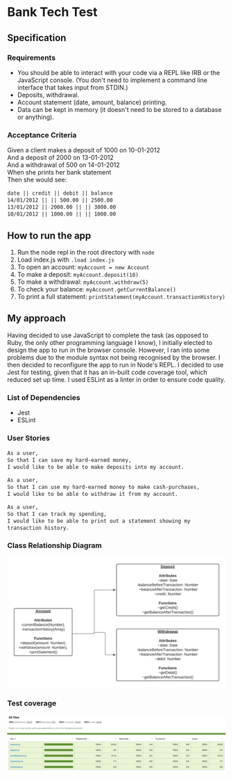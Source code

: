 # Bank Tech Test  
  
## Specification  

### Requirements

- You should be able to interact with your code via a REPL like IRB or the JavaScript console. (You don't need to implement a command line interface that takes input from STDIN.)  
- Deposits, withdrawal.  
- Account statement (date, amount, balance) printing.  
- Data can be kept in memory (it doesn't need to be stored to a database or anything).  

### Acceptance Criteria  

Given a client makes a deposit of 1000 on 10-01-2012  
And a deposit of 2000 on 13-01-2012   
And a withdrawal of 500 on 14-01-2012  
When she prints her bank statement  
Then she would see:  
```
date || credit || debit || balance  
14/01/2012 || || 500.00 || 2500.00  
13/01/2012 || 2000.00 || || 3000.00  
10/01/2012 || 1000.00 || || 1000.00  
```  

## How to run the app    

1. Run the node repl in the root directory with `node`
2. Load index.js with `.load index.js`  
3. To open an account: `myAccount = new Account`  
4. To make a deposit: `myAccount.deposit(10)`
5. To make a withdrawal: `myAccount.withdraw(5)`  
6. To check your balance: `myAccount.getCurrentBalance()`  
7. To print a full statement: `printStatement(myAccount.transactionHistory)`

## My approach   

Having decided to use JavaScript to complete the task (as opposed to Ruby, the only other programming language I know), I initially elected to design the app to run in the browser console. However, I ran into some problems due to the module syntax not being recognised by the browser. I then decided to reconfigure the app to run in Node's REPL. I decided to use Jest for testing, given that it has an in-built code coverage tool, which reduced set up time. I used ESLint as a linter in order to ensure code quality.

### List of Dependencies  

- Jest  
- ESLint

### User Stories  

```
As a user,  
So that I can save my hard-earned money,  
I would like to be able to make deposits into my account.  
```

```
As a user,  
So that I can use my hard-earned money to make cash-purchases,  
I would like to be able to withdraw it from my account.  
```

```
As a user,  
So that I can track my spending,  
I would like to be able to print out a statement showing my transaction history.  
```

### Class Relationship Diagram  

![Class Relationship Diagram](https://github.com/charlie-galb/bank-tech-test/blob/main/bank-class-diagram.jpeg)

### Test coverage  

![Test coverage](https://github.com/charlie-galb/bank-tech-test/blob/main/test_coverage.png)
